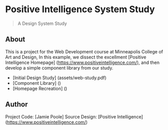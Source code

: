 # Positive Intelligence System Study

> A Design System Study 

## About 

This is a project for the Web Development course at Minneapolis College of Art and Design, In this example, we dissect the excellment [Positive Intelligence Homepage] (https://www.positiveintelligence.com/), and then develop a simple component library from our study. 

- [Initial Design Study] (assets/web-study.pdf)
- [Component Library] ()
- [Homepage Recreation] ()

## Author

Project Code: [Jamie Poole] 
Source Design: [Positive Intelligence] (https://www.positiveintelligence.com/)